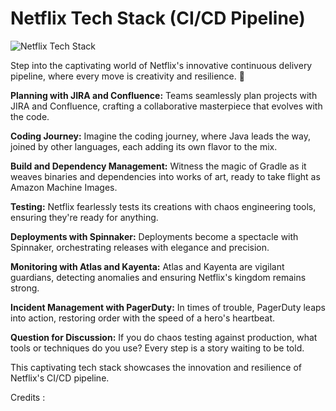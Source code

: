 # Netflix Tech Stack (CI/CD Pipeline)

![Netflix Tech Stack](https://github.com/devops-manitechy/Netflix-Tech-Stack/assets/70797344/42f8ef73-23f8-4ede-9310-a917db99341b)

Step into the captivating world of Netflix's innovative continuous delivery pipeline, where every move is creativity and resilience. 🌟

**Planning with JIRA and Confluence:** Teams seamlessly plan projects with JIRA and Confluence, crafting a collaborative masterpiece that evolves with the code.

**Coding Journey:** Imagine the coding journey, where Java leads the way, joined by other languages, each adding its own flavor to the mix.

**Build and Dependency Management:** Witness the magic of Gradle as it weaves binaries and dependencies into works of art, ready to take flight as Amazon Machine Images.

**Testing:** Netflix fearlessly tests its creations with chaos engineering tools, ensuring they're ready for anything.

**Deployments with Spinnaker:** Deployments become a spectacle with Spinnaker, orchestrating releases with elegance and precision.

**Monitoring with Atlas and Kayenta:** Atlas and Kayenta are vigilant guardians, detecting anomalies and ensuring Netflix's kingdom remains strong.

**Incident Management with PagerDuty:** In times of trouble, PagerDuty leaps into action, restoring order with the speed of a hero's heartbeat.

**Question for Discussion:** If you do chaos testing against production, what tools or techniques do you use? Every step is a story waiting to be told.

This captivating tech stack showcases the innovation and resilience of Netflix's CI/CD pipeline.

Credits :
